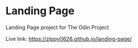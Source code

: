 # Landing Page

Landing Page project for The Odin Project

Live link: https://zippy0626.github.io/landing-page/